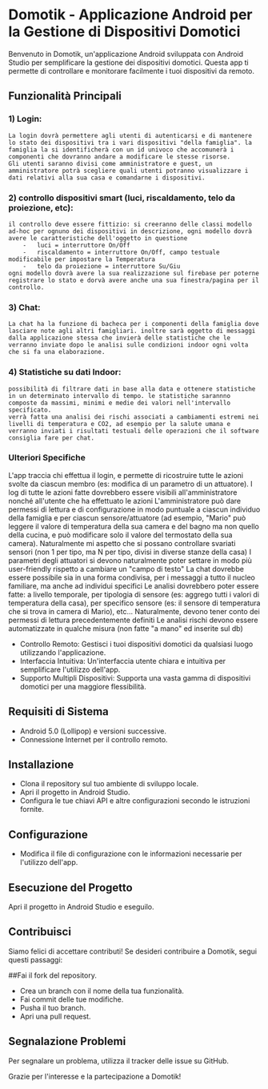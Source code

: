 # Domotik - Applicazione Android per la Gestione di Dispositivi Domotici
Benvenuto in Domotik, un'applicazione Android sviluppata con Android Studio per semplificare la gestione dei dispositivi domotici. Questa app ti permette di controllare e monitorare facilmente i tuoi dispositivi da remoto.

## Funzionalità Principali
### 1) Login:
    La login dovrà permettere agli utenti di autenticarsi e di mantenere lo stato dei dispositivi tra i vari dispositivi "della famiglia". la famiglia la si identificherà con un id univoco che accomunerà i componenti che dovranno andare a modificare le stesse risorse.       Gli utenti saranno divisi come amministratore e guest, un amministratore potrà scegliere quali utenti potranno visualizzare i dati relativi alla sua casa e comandarne i dispositivi.

### 2) controllo dispositivi smart (luci, riscaldamento, telo da proiezione, etc):
    il controllo deve essere fittizio: si creeranno delle classi modello ad-hoc per ognuno dei dispositivi in descrizione, ogni modello dovrà avere le caratteristiche dell'oggetto in questione  
        -   luci = interruttore On/Off
        -   riscaldamento = interruttore On/Off, campo testuale modificabile per impostare la Temperatura
        -   telo da proiezione = interruttore Su/Giu
    ogni modello dovrà avere la sua realizzazione sul firebase per poterne registrare lo stato e dorvà avere anche una sua finestra/pagina per il controllo.

### 3) Chat: 
    La chat ha la funzione di bacheca per i componenti della famiglia dove lasciare note agli altri famigliari. inoltre sarà oggetto di messaggi dalla applicazione stessa che invierà delle statistiche che le verranno inviate dopo le analisi sulle condizioni indoor ogni volta che si fa una elaborazione.

### 4) Statistiche su dati Indoor: 
    possibilità di filtrare dati in base alla data e ottenere statistiche in un determinato intervallo di tempo. le statistiche sarannno composte da massimi, minimi e medie dei valori nell'intervallo specificato.
    verrà fatta una analisi dei rischi associati a cambiamenti estremi nei livelli di temperatura e CO2, ad esempio per la salute umana e verranno inviati i risultati testuali delle operazioni che il software consiglia fare per chat.


### Ulteriori Specifiche

L'app traccia chi effettua il login, e permette di ricostruire tutte le azioni svolte da ciascun membro (es: modifica di un parametro di un attuatore). I log di tutte le azioni fatte dovrebbero essere visibili all'amministratore nonché all'utente che ha effettuato le azioni
L'amministratore può dare permessi di lettura e di configurazione in modo puntuale a ciascun individuo della famiglia e per ciascun sensore/attuatore (ad esempio, "Mario" può leggere il valore di temperatura della sua camera e del bagno ma non quello della cucina, e può modificare solo il valore del termostato della sua camera). Naturalmente mi aspetto che si possano controllare svariati sensori (non 1 per tipo, ma N per tipo, divisi in diverse stanze della casa)
I parametri degli attuatori si devono naturalmente poter settare in modo più user-friendly rispetto a cambiare un "campo di testo"
La chat dovrebbe essere possibile sia in una forma condivisa, per i messaggi a tutto il nucleo familiare, ma anche ad individui specifici
Le analisi dovrebbero poter essere fatte: a livello temporale, per tipologia di sensore (es: aggrego tutti i valori di temperatura della casa), per specifico sensore (es: il sensore di temperatura che si trova in camera di Mario), etc... Naturalmente, devono tener conto dei permessi di lettura precedentemente definiti
Le analisi rischi devono essere automatizzate in qualche misura (non fatte "a mano" ed inserite sul db)


- Controllo Remoto: Gestisci i tuoi dispositivi domotici da qualsiasi luogo utilizzando l'applicazione.
- Interfaccia Intuitiva: Un'interfaccia utente chiara e intuitiva per semplificare l'utilizzo dell'app.
- Supporto Multipli Dispositivi: Supporta una vasta gamma di dispositivi domotici per una maggiore flessibilità.
## Requisiti di Sistema
- Android 5.0 (Lollipop) e versioni successive.
- Connessione Internet per il controllo remoto.
## Installazione
- Clona il repository sul tuo ambiente di sviluppo locale.
- Apri il progetto in Android Studio.
- Configura le tue chiavi API e altre configurazioni secondo le istruzioni fornite.
## Configurazione
- Modifica il file di configurazione con le informazioni necessarie per l'utilizzo dell'app.

## Esecuzione del Progetto
Apri il progetto in Android Studio e eseguilo.

## Contribuisci
Siamo felici di accettare contributi! Se desideri contribuire a Domotik, segui questi passaggi:

##Fai il fork del repository.
- Crea un branch con il nome della tua funzionalità.
- Fai commit delle tue modifiche.
- Pusha il tuo branch.
- Apri una pull request.
## Segnalazione Problemi
Per segnalare un problema, utilizza il tracker delle issue su GitHub.

Grazie per l'interesse e la partecipazione a Domotik!
